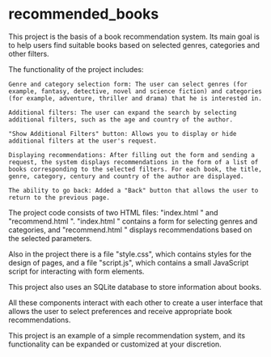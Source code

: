 # recommended_books

This project is the basis of a book recommendation system. Its main goal is to help users find suitable books based on selected genres, categories and other filters.

The functionality of the project includes:

    Genre and category selection form: The user can select genres (for example, fantasy, detective, novel and science fiction) and categories (for example, adventure, thriller and drama) that he is interested in.

    Additional filters: The user can expand the search by selecting additional filters, such as the age and country of the author.

    "Show Additional Filters" button: Allows you to display or hide additional filters at the user's request.

    Displaying recommendations: After filling out the form and sending a request, the system displays recommendations in the form of a list of books corresponding to the selected filters. For each book, the title, genre, category, century and country of the author are displayed.

    The ability to go back: Added a "Back" button that allows the user to return to the previous page.

The project code consists of two HTML files: "index.html " and "recommend.html ". "index.html " contains a form for selecting genres and categories, and "recommend.html " displays recommendations based on the selected parameters.

Also in the project there is a file "style.css", which contains styles for the design of pages, and a file "script.js", which contains a small JavaScript script for interacting with form elements.

This project also uses an SQLite database to store information about books. 

All these components interact with each other to create a user interface that allows the user to select preferences and receive appropriate book recommendations.

This project is an example of a simple recommendation system, and its functionality can be expanded or customized at your discretion.
